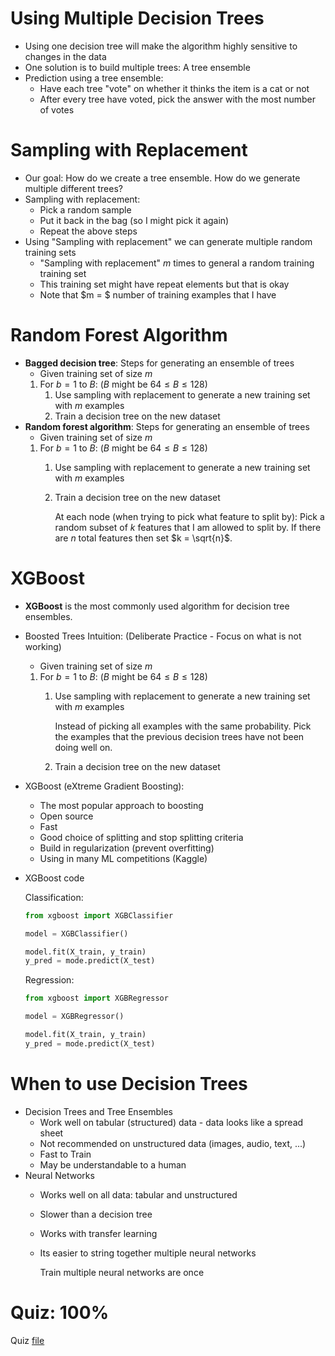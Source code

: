 # Using Multiple Decision Trees
* Using one decision tree will make the algorithm highly sensitive to changes in the data
* One solution is to build multiple trees: A tree ensemble
* Prediction using a tree ensemble:
    * Have each tree "vote" on whether it thinks the item is a cat or not
    * After every tree have voted, pick the answer with the most number of votes

# Sampling with Replacement
* Our goal: How do we create a tree ensemble. How do we generate multiple different trees?
* Sampling with replacement:
    * Pick a random sample
    * Put it back in the bag (so I might pick it again)
    * Repeat the above steps
* Using "Sampling with replacement" we can generate multiple random training sets
    * "Sampling with replacement" $m$ times to general a random training training set
    * This training set might have repeat elements but that is okay
    * Note that $m = $ number of training examples that I have

# Random Forest Algorithm
* **Bagged decision tree**: Steps for generating an ensemble of trees
    * Given training set of size $m$
    1. For $b = 1$ to $B$: ($B$ might be $64 \le B \le 128$)
        1. Use sampling with replacement to generate a new training set with $m$ examples
        2. Train a decision tree on the new dataset
* **Random forest algorithm**: Steps for generating an ensemble of trees
    * Given training set of size $m$
    1. For $b = 1$ to $B$: ($B$ might be $64 \le B \le 128$)
        1. Use sampling with replacement to generate a new training set with $m$ examples
        2. Train a decision tree on the new dataset

            At each node (when trying to pick what feature to split by): Pick a random subset of $k$ features that I am allowed to split by. If there are $n$ total features then set $k = \sqrt{n}$.

# XGBoost
* **XGBoost** is the most commonly used algorithm for decision tree ensembles.
* Boosted Trees Intuition: (Deliberate Practice - Focus on what is not working)
    * Given training set of size $m$
    1. For $b = 1$ to $B$: ($B$ might be $64 \le B \le 128$)
        1. Use sampling with replacement to generate a new training set with $m$ examples

            Instead of picking all examples with the same probability. Pick the examples that the previous decision trees have not been doing well on.
        2. Train a decision tree on the new dataset
* XGBoost (eXtreme Gradient Boosting):
    * The most popular approach to boosting
    * Open source
    * Fast
    * Good choice of splitting and stop splitting criteria
    * Build in regularization (prevent overfitting)
    * Using in many ML competitions (Kaggle)
* XGBoost code

    Classification:
    ```python
    from xgboost import XGBClassifier
    
    model = XGBClassifier()
    
    model.fit(X_train, y_train)
    y_pred = mode.predict(X_test)   
    ```

    Regression:
    ```python
    from xgboost import XGBRegressor
    
    model = XGBRegressor()
    
    model.fit(X_train, y_train)
    y_pred = mode.predict(X_test)   
    ```

# When to use Decision Trees
* Decision Trees and Tree Ensembles
    * Work well on tabular (structured) data - data looks like a spread sheet
    * Not recommended on unstructured data (images, audio, text, ...)
    * Fast to Train
    * May be understandable to a human
* Neural Networks
    * Works well on all data: tabular and unstructured
    * Slower than a decision tree
    * Works with transfer learning
    * Its easier to string together multiple neural networks

        Train multiple neural networks are once

# Quiz: 100%
Quiz [file](Quizzes.md#tree-ensembles)